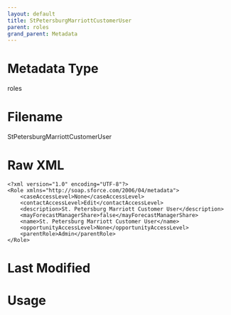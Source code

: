 ```yaml
---
layout: default
title: StPetersburgMarriottCustomerUser
parent: roles
grand_parent: Metadata
---
```

# Metadata Type
roles


# Filename 
StPetersburgMarriottCustomerUser


# Raw XML
```
<?xml version="1.0" encoding="UTF-8"?>
<Role xmlns="http://soap.sforce.com/2006/04/metadata">
    <caseAccessLevel>None</caseAccessLevel>
    <contactAccessLevel>Edit</contactAccessLevel>
    <description>St. Petersburg Marriott Customer User</description>
    <mayForecastManagerShare>false</mayForecastManagerShare>
    <name>St. Petersburg Marriott Customer User</name>
    <opportunityAccessLevel>None</opportunityAccessLevel>
    <parentRole>Admin</parentRole>
</Role>
```


# Last Modified


# Usage

